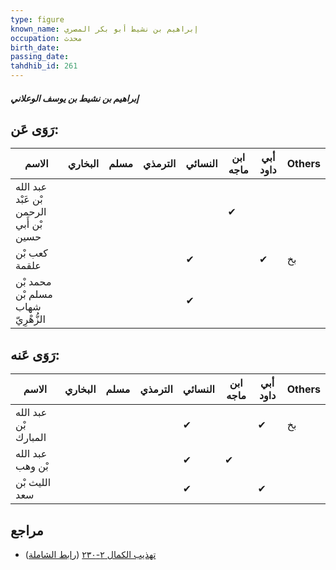 ```yaml
---
type: figure
known_name: إبراهيم بن نشيط أبو بكر المصري
occupation: محدث
birth_date:
passing_date:
tahdhib_id: 261
---
```

##### إبراهيم بن نشيط بن يوسف الوعلاني

## رَوَى عَن:
| الاسم                                   | البخاري | مسلم | الترمذي | النسائي | ابن ماجه | أبي داود | Others |
| --------------------------------------- | ------- | ---- | ------- | ------- | -------- | -------- | ------ |
| عبد الله بْن عَبْد الرحمن بْن أَبي حسين |         |      |         |         | ✔        |          |        |
| كعب بْن علقمة                           |         |      |         | ✔       |          | ✔        | بخ     |
| محمد بْن مسلم بْن شهاب الزُّهْرِيّ      |         |      |         | ✔       |          |          |        |
## رَوَى عَنه:
| الاسم                | البخاري | مسلم | الترمذي | النسائي | ابن ماجه | أبي داود | Others |
| -------------------- | ------- | ---- | ------- | ------- | -------- | -------- | ------ |
| عبد الله بْن المبارك |         |      |         | ✔       |          | ✔        | بخ     |
| عبد الله بْن وهب     |         |      |         | ✔       | ✔        |          |        |
| الليث بْن سعد        |         |      |         | ✔       |          | ✔        |        |
## مراجع
- [تهذيب الكمال ٢-٢٣٠](obsidian://open?vault=Tahdhib-al-Kamal&file=Figures/٢٦١-إبراهيم%20بن%20نشيط%20بن%20يوسف%20الوعلاني) ([رابط الشاملة](https://shamela.ws/book/3722/711))